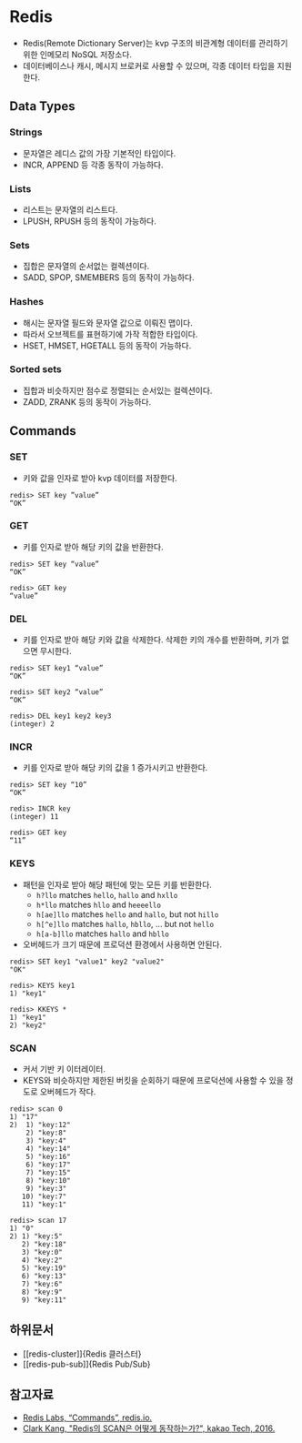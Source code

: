 # Redis

* Redis(Remote Dictionary Server)는 kvp 구조의 비관계형 데이터를 관리하기 위한 인메모리 NoSQL 저장소다.
* 데이터베이스나 캐시, 메시지 브로커로 사용할 수 있으며, 각종 데이터 타입을 지원한다.

## Data Types

### Strings

* 문자열은 레디스 값의 가장 기본적인 타입이다.
* INCR, APPEND 등 각종 동작이 가능하다.

### Lists

* 리스트는 문자열의 리스트다.
* LPUSH, RPUSH 등의 동작이 가능하다.

### Sets

* 집합은 문자열의 순서없는 컬렉션이다.
* SADD, SPOP, SMEMBERS 등의 동작이 가능하다.

### Hashes

* 해시는 문자열 필드와 문자열 값으로 이뤄진 맵이다.
* 따라서 오브젝트를 표현하기에 가작 적합한 타입이다.
* HSET, HMSET, HGETALL 등의 동작이 가능하다.

### Sorted sets

* 집합과 비슷하지만 점수로 정렬되는 순서있는 컬렉션이다.
* ZADD, ZRANK 등의 동작이 가능하다.

## Commands

### SET

* 키와 값을 인자로 받아 kvp 데이터를 저장한다.

```redis
redis> SET key ”value”
“OK”
```

### GET

* 키를 인자로 받아 해당 키의 값을 반환한다.

```redis
redis> SET key “value”
“OK”

redis> GET key
“value”
```

### DEL

* 키를 인자로 받아 해당 키와 값을 삭제한다. 삭제한 키의 개수를 반환하며, 키가 없으면 무시한다.

```redis
redis> SET key1 “value”
“OK”

redis> SET key2 “value”
“OK”

redis> DEL key1 key2 key3
(integer) 2
```

### INCR

* 키를 인자로 받아 해당 키의 값을 1 증가시키고 반환한다.

```redis
redis> SET key “10”
“OK”

redis> INCR key
(integer) 11

redis> GET key
“11”
```

### KEYS

* 패턴을 인자로 받아 해당 패턴에 맞는 모든 키를 반환한다.
  * `h?llo` matches `hello`, `hallo` and `hxllo`
  * `h*llo` matches `hllo` and `heeeello`
  * `h[ae]llo` matches `hello` and `hallo`, but not `hillo`
  * `h[^e]llo` matches `hallo`, `hbllo`, ... but not `hello`
  * `h[a-b]llo` matches `hallo` and `hbllo`
* 오버헤드가 크기 때문에 프로덕션 환경에서 사용하면 안된다.

```redis
redis> SET key1 "value1" key2 "value2"
"OK"

redis> KEYS key1
1) "key1"

redis> KKEYS *
1) "key1"
2) "key2"
```

### SCAN

* 커서 기반 키 이터레이터.
* KEYS와 비슷하지만 제한된 버킷을 순회하기 때문에 프로덕션에 사용할 수 있을 정도로 오버헤드가 작다.

```redis
redis> scan 0
1) "17"
2)  1) "key:12"
    2) "key:8"
    3) "key:4"
    4) "key:14"
    5) "key:16"
    6) "key:17"
    7) "key:15"
    8) "key:10"
    9) "key:3"
   10) "key:7"
   11) "key:1"

redis> scan 17
1) "0"
2) 1) "key:5"
   2) "key:18"
   3) "key:0"
   4) "key:2"
   5) "key:19"
   6) "key:13"
   7) "key:6"
   8) "key:9"
   9) "key:11"
```

## 하위문서

* [[redis-cluster]]{Redis 클러스터}
* [[redis-pub-sub]]{Redis Pub/Sub}

## 참고자료

* [Redis Labs, “Commands”, redis.io.](https://redis.io/commands)
* [Clark Kang, "Redis의 SCAN은 어떻게 동작하는가?", kakao Tech, 2016.](https://tech.kakao.com/2016/03/11/redis-scan/)
